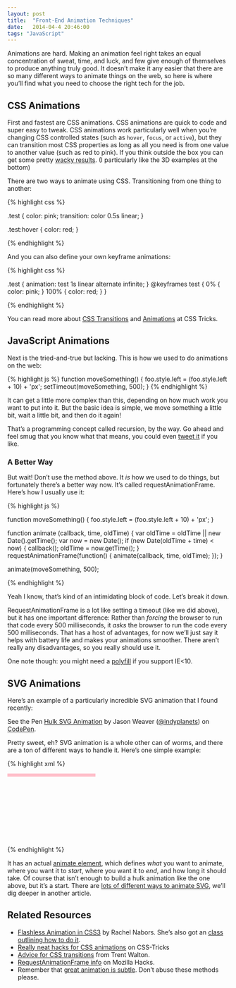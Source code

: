 ```yaml
---
layout: post
title:  "Front-End Animation Techniques"
date:   2014-04-4 20:46:00
tags: "JavaScript"
---
```


Animations are hard. Making an animation feel right takes an equal concentration of sweat, time, and luck, and few give enough of themselves to produce anything truly good. It doesn’t make it any easier that there are so many different ways to animate things on the web, so here is where you’ll find what you need to choose the right tech for the job.

## CSS Animations

First and fastest are CSS animations. CSS animations are quick to code and super easy to tweak. CSS animations work particularly well when you’re changing CSS controlled states (such as `hover`, `focus`, or `active`), but they can transition most CSS properties as long as all you need is from one value to another value (such as red to pink). If you think outside the box you can get some pretty [wacky results](http://leaverou.github.io/animatable/). (I particularly like the 3D examples at the bottom)

There are two ways to animate using CSS. Transitioning from one thing to another:

{% highlight css %}

.test {
	color: pink;
	transition: color 0.5s linear;
}

.test:hover {
	color: red;
}

{% endhighlight %}

And you can also define your own keyframe animations:

{% highlight css %}

.test {
	animation: test 1s linear alternate infinite;
}
@keyframes test {
	0% {
		color: pink;
	}
	100% {
		color: red;
	}
}

{% endhighlight %}

You can read more about [CSS Transitions](http://css-tricks.com/almanac/properties/t/transition/) and [Animations](http://css-tricks.com/almanac/properties/a/animation/) at CSS Tricks.

## JavaScript Animations

Next is the tried-and-true but lacking. This is how we used to do animations on the web:

{% highlight js %}
function moveSomething() {
	foo.style.left = (foo.style.left + 10) + 'px';
	setTimeout(moveSomething, 500);
}
{% endhighlight %}

It can get a little more complex than this, depending on how much work you want to put into it. But the basic idea is simple, we move something a little bit, wait a little bit, and then do it again!

That’s a programming concept called recursion, by the way. Go ahead and feel smug that you know what that means, you could even [tweet it](http://twitter.com/share?text=I%20know%20recursion,%20y’all.&url=http://foradesigner.com/) if you like.

### A Better Way

But wait! Don’t use the method above. It *is* how we used to do things, but fortunately there’s a better way now. It’s called requestAnimationFrame. Here’s how I usually use it:

{% highlight js %}

function moveSomething() {
	foo.style.left = (foo.style.left + 10) + 'px';
}

function animate (callback, time, oldTime) {
	var oldTime = oldTime || new Date().getTime();
	var now = new Date();
	if (new Date(oldTime + time) < now) {
		callback();
		oldTime = now.getTime();
	}
	requestAnimationFrame(function() { animate(callback, time, oldTime); });
}
 
animate(moveSomething, 500);

{% endhighlight %}

Yeah I know, that’s kind of an intimidating block of code. Let’s break it down.

RequestAnimationFrame is a lot like setting a timeout (like we did above), but it has one important difference: Rather than *forcing* the browser to run that code every 500 milliseconds, it *asks* the browser to run the code every 500 milliseconds. That has a host of advantages, for now we’ll just say it helps with battery life and makes your animations smoother. There aren’t really any disadvantages, so you really should use it.

One note though: you might need a [polyfill](https://gist.github.com/paulirish/1579671) if you support IE<10.

## SVG Animations

Here’s an example of a particularly incredible SVG animation that I found recently:

<p data-height="268" data-theme-id="5360" data-slug-hash="rawkK" data-default-tab="result" class='codepen'>See the Pen <a href='http://codepen.io/indyplanets/pen/rawkK/'>Hulk SVG Animation</a> by Jason Weaver (<a href='http://codepen.io/indyplanets'>@indyplanets</a>) on <a href='http://codepen.io'>CodePen</a>.</p>
<script async src="//codepen.io/assets/embed/ei.js"></script>

Pretty sweet, eh? SVG animation is a whole other can of worms, and there are a ton of different ways to handle it. Here’s one simple example:

{% highlight xml %}

<svg>
	<rect width="200" height="200" fill="pink">
		<animate attributeName="height" from="0" to="200" dur="3s" />
	</rect>
</svg>

{% endhighlight %}

It has an actual [animate element](http://www.w3.org/TR/SVG11/animate.html#AnimateElement), which defines *what* you want to animate, where you want it to *start*, where you want it to *end*, and how long it should take. Of course that isn’t enough to build a hulk animation like the one above, but it’s a start. There are [lots of different ways to animate SVG](http://www.hongkiat.com/blog/scalable-vector-graphics-animation/), we’ll dig deeper in another article.

## Related Resources

* [Flashless Animation in CSS3](http://24ways.org/2012/flashless-animation/) by Rachel Nabors. She’s also got an [class outlining how to do it](http://frontendmasters.com/courses/animation-storytelling-html5-css3/).
* [Really neat hacks for CSS animations](http://css-tricks.com/css-animation-tricks/) on CSS-Tricks
* [Advice for CSS transitions](http://trentwalton.com/2010/03/22/css3-in-transition/) from Trent Walton.
* [RequestAnimationFrame info](https://hacks.mozilla.org/2011/08/animating-with-javascript-from-setinterval-to-requestanimationframe/) on Mozilla Hacks.
* Remember that [great animation is subtle](http://byrichardpowell.co.uk/post/10648897311/animations-role-in-web-design). Don’t abuse these methods please.